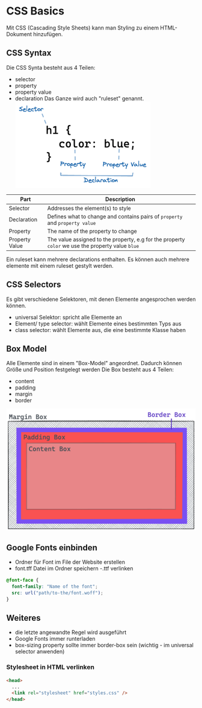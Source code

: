 # CSS Basics

Mit CSS (Cascading Style Sheets) kann man Styling zu einem HTML-Dokument hinzufügen.

## CSS Syntax

Die CSS Synta besteht aus 4 Teilen:

- selector
- property
- property value
- declaration
  Das Ganze wird auch "ruleset" genannt.
  ![CSS-Syntax](./assets/css-syntax.png)

| Part           | Description                                                                                       |
| -------------- | ------------------------------------------------------------------------------------------------- |
| Selector       | Addresses the element(s) to style                                                                 |
| Declaration    | Defines what to change and contains pairs of `property` and `property value`                      |
| Property       | The name of the property to change                                                                |
| Property Value | The value assigned to the property, e.g for the property `color` we use the property value `blue` |

Ein ruleset kann mehrere declarations enthalten. Es können auch mehrere elemente mit einem ruleset gestylt werden.

## CSS Selectors

Es gibt verschiedene Selektoren, mit denen Elemente angesprochen werden können.

- universal Selektor: spricht alle Elemente an
- Element/ type selector: wählt Elemente eines bestimmten Typs aus
- class selector: wählt Elemente aus, die eine bestimmte Klasse haben

## Box Model

Alle Elemente sind in einem "Box-Model" angeordnet. Dadurch können Größe und Position festgelegt werden
Die Box besteht aus 4 Teilen:

- content
- padding
- margin
- border

![Box-model](./assets/css-basics.png)

## Google Fonts einbinden

- Ordner für Font im File der Website erstellen
- font.tff Datei im Ordner speichern
  -.ttf verlinken

```css
@font-face {
  font-family: "Name of the font";
  src: url("path/to-the/font.woff");
}
```

## Weiteres

- die letzte angewandte Regel wird ausgeführt
- Google Fonts immer runterladen
- box-sizing property sollte immer border-box sein (wichtig - im universal selector anwenden)

### Stylesheet in HTML verlinken

```html
<head>
  ...
  <link rel="stylesheet" href="styles.css" />
</head>
```
